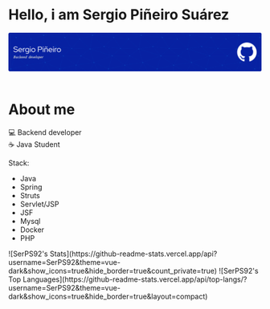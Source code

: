 <div>
  <h1>Hello, i am Sergio Piñeiro Suárez</h1>
</div>
<div>
  <img src="github-header-image (4).png">
</div><br>

<div>
  <h1>About me</h1>
  💻 Backend developer <br>
  ☕️ Java Student <br>
  
  Stack: <br>
  - Java <br>
  - Spring <br>
  - Struts <br>
  - Servlet/JSP <br>
  - JSF <br>
  - Mysql <br>
  - Docker <br>
  - PHP <br>
</div>
<div>
  ![SerPS92's Stats](https://github-readme-stats.vercel.app/api?username=SerPS92&theme=vue-dark&show_icons=true&hide_border=true&count_private=true)
  ![SerPS92's Top Languages](https://github-readme-stats.vercel.app/api/top-langs/?username=SerPS92&theme=vue-dark&show_icons=true&hide_border=true&layout=compact)
</div>


